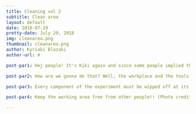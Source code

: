 ```yaml
---
title: Cleaning vol 2
subtitle: Clean area
layout: default
date: 2018-07-29
pretty-date: July 29, 2018
img: cleanarea.png
thumbnail: cleanarea.png
author: Kyriaki Blazaki
author-url: #

post-par1: Hej people! It's Kiki again and since some people implied that we are dirty, let's continue talking about cleaning! Last time I talked about the cleaning of the CAC and AAC systems. But what happens with the outside? We have booked a corner (seen in the picture) in the lab that we keep clean and it is where we build the experiment! Looks like that cleanliness is high priority when you manufacture! 

post-par2: How are we gonna do that? Well, the workplace and the tools will be cleaned thoroughly with IPA or aceton before use, while all the team members involved, shall wear powderfree gloves! Standard cleanroom wipes will be used and pressured air, if allowed in the lab. 

post-par3: Every component of the experiment must be wipped off at its ends and parts before assembly. After the completion of the building, flushing the system with IPA/aseton will be necessary. Doing so, any unwanted particles like dust will be removed and any residual grease or oil will be resolved.    

post-par4: Keep the working area free from other people!! (Photo credits to Erik) 

---
```

